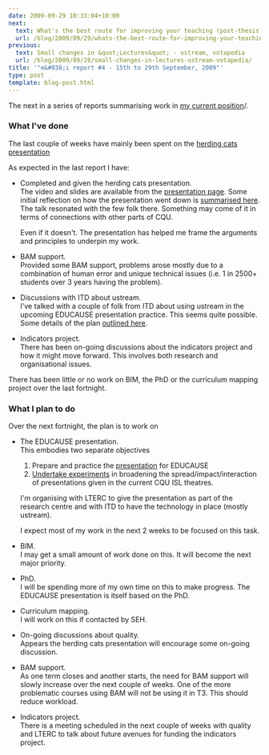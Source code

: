 ```yaml
---
date: 2009-09-29 10:33:04+10:00
next:
  text: What's the best route for improving your teaching (post-thesis)?
  url: /blog/2009/09/29/whats-the-best-route-for-improving-your-teaching-post-thesis/
previous:
  text: Small changes in &quot;Lectures&quot; - ustream, votapedia
  url: /blog/2009/09/28/small-changes-in-lectures-ustream-votapedia/
title: '"e&#038;i report #4 - 15th to 29th September, 2009"'
type: post
template: blog-post.html
---
```

The next in a series of reports summarising work in [my current position](/blog/2009/08/20/elearning-and-innovation-specialist-report-1-4-20-august)/.

### What I've done

The last couple of weeks have mainly been spent on the [herding cats presentation](/blog/2009/09/14/herding-cats-losing-weight-and-how-to-improve-learning-and-teaching-2/)

As expected in the last report I have:

- Completed and given the herding cats presentation.  
    The video and slides are available from the [presentation page](/blog/2009/09/14/herding-cats-losing-weight-and-how-to-improve-learning-and-teaching-2/). Some initial reflection on how the presentation went down is [summarised here](/blog/2009/09/28/reflection-and-moving-on-herding-cats-and-losing-weight/). The talk resonated with the few folk there. Something may come of it in terms of connections with other parts of CQU.
    
    Even if it doesn't. The presentation has helped me frame the arguments and principles to underpin my work.
    
- BAM support.  
    Provided some BAM support, problems arose mostly due to a combination of human error and unique technical issues (i.e. 1 in 2500+ students over 3 years having the problem).
- Discussions with ITD about ustream.  
    I've talked with a couple of folk from ITD about using ustream in the upcoming EDUCAUSE presentation practice. This seems quite possible. Some details of the plan [outlined here](/blog/2009/09/28/small-changes-in-lectures-ustream-votapedia/).
- Indicators project.  
    There has been on-going discussions about the indicators project and how it might move forward. This involves both research and organisational issues.

There has been little or no work on BIM, the PhD or the curriculum mapping project over the last fortnight.

### What I plan to do

Over the next fortnight, the plan is to work on

- The EDUCAUSE presentation.  
    This embodies two separate objectives
    
    1. Prepare and practice the [presentation](http://www.educause.edu/E09+Hybrid/EDUCAUSE2009FacetoFaceConferen/ELearningImplementationAlterna/176134) for EDUCAUSE
    2. [Undertake experiments](/blog/2009/09/28/small-changes-in-lectures-ustream-votapedia/) in broadening the spread/impact/interaction of presentations given in the current CQU ISL theatres.
    
    I'm organising with LTERC to give the presentation as part of the research centre and with ITD to have the technology in place (mostly ustream).
    
    I expect most of my work in the next 2 weeks to be focused on this task.
    
- BIM.  
    I may get a small amount of work done on this. It will become the next major priority.
- PhD.  
    I will be spending more of my own time on this to make progress. The EDUCAUSE presentation is itself based on the PhD.
- Curriculum mapping.  
    I will work on this if contacted by SEH.
- On-going discussions about quality.  
    Appears the herding cats presentation will encourage some on-going discussion.
- BAM support.  
    As one term closes and another starts, the need for BAM support will slowly increase over the next couple of weeks. One of the more problematic courses using BAM will not be using it in T3. This should reduce workload.
- Indicators project.  
    There is a meeting scheduled in the next couple of weeks with quality and LTERC to talk about future avenues for funding the indicators project.
